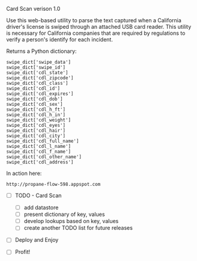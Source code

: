 Card Scan verison 1.0

Use this web-based utility to parse the text captured when a California driver's license is swiped through an attached USB card reader.  This utility is necessary for California companies that are required by regulations to verify a person's identify for each incident. 

Returns a Python dictionary:

    swipe_dict['swipe_data']
    swipe_dict['swipe_id']
    swipe_dict['cdl_state']
    swipe_dict['cdl_zipcode']
    swipe_dict['cdl_class']
    swipe_dict['cdl_id']
    swipe_dict['cdl_expires']
    swipe_dict['cdl_dob']
    swipe_dict['cdl_sex']
    swipe_dict['cdl_h_ft']
    swipe_dict['cdl_h_in']
    swipe_dict['cdl_weight']
    swipe_dict['cdl_eyes']
    swipe_dict['cdl_hair']
    swipe_dict['cdl_city']
    swipe_dict['cdl_full_name']
    swipe_dict['cdl_l_name']
    swipe_dict['cdl_f_name']
    swipe_dict['cdl_other_name']
    swipe_dict['cdl_address']
    
In action here:

    http://propane-flow-598.appspot.com
    
- [ ] TODO - Card Scan
  - [ ] add datastore
  - [ ] present dictionary of key, values
  - [ ] develop lookups based on key, values
  - [ ] create another TODO list for future releases
- [ ] Deploy and Enjoy
- [ ] Profit!
   
